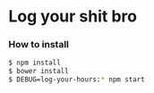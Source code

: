 # Log your shit bro


### How to install
```bash
$ npm install
$ bower install
$ DEBUG=log-your-hours:* npm start
```